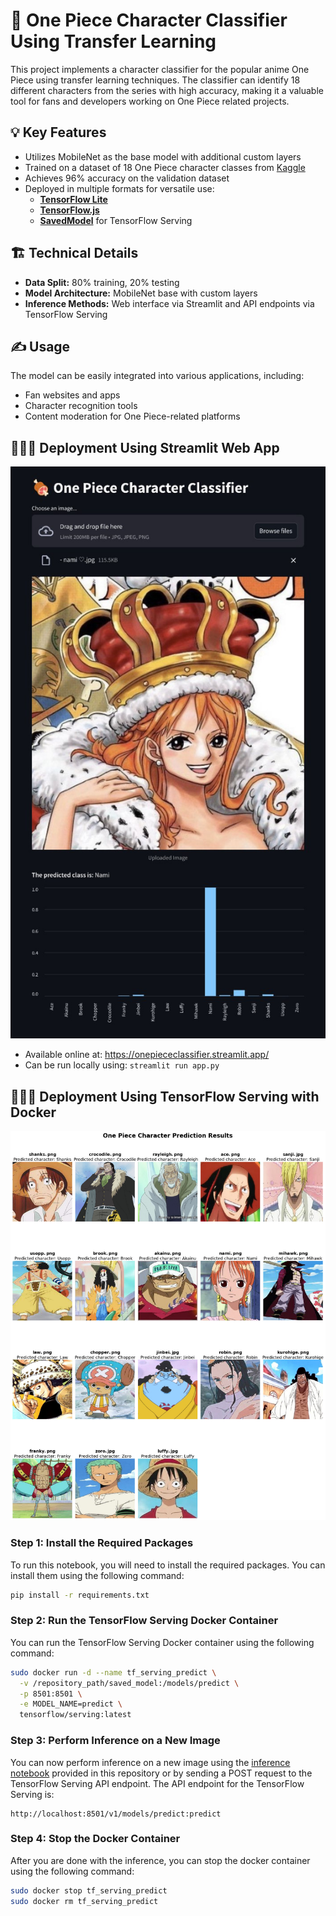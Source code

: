 # 🍖 One Piece Character Classifier Using Transfer Learning

This project implements a character classifier for the popular anime One Piece using transfer learning techniques. The classifier can identify 18 different characters from the series with high accuracy, making it a valuable tool for fans and developers working on One Piece related projects.

## 💡 Key Features

- Utilizes MobileNet as the base model with additional custom layers
- Trained on a dataset of 18 One Piece character classes from [Kaggle](https://www.kaggle.com/datasets/ibrahimserouis99/one-piece-image-classifier)
- Achieves 96% accuracy on the validation dataset
- Deployed in multiple formats for versatile use:
  - [**TensorFlow Lite**](tflite)
  - [**TensorFlow.js**](tfjs_model)
  - [**SavedModel**](saved_model) for TensorFlow Serving

## 🏗️ Technical Details

- **Data Split:** 80% training, 20% testing
- **Model Architecture:** MobileNet base with custom layers
- **Inference Methods:** Web interface via Streamlit and API endpoints via TensorFlow Serving

## ✍ Usage

The model can be easily integrated into various applications, including:
- Fan websites and apps
- Character recognition tools
- Content moderation for One Piece-related platforms

## 🧑🏻‍💻 Deployment Using Streamlit Web App

![One Piece Character Classifier](output/-2147483648_-212620.jpg)
- Available online at: https://onepiececlassifier.streamlit.app/
- Can be run locally using: `streamlit run app.py`

## 🧑🏻‍💻 Deployment Using TensorFlow Serving with Docker

![One Piece Character Classifier](output/photo_2024-09-19_22-26-23.jpg)

### Step 1: Install the Required Packages

To run this notebook, you will need to install the required packages. You can install them using the following command:

```bash
pip install -r requirements.txt
```

### Step 2: Run the TensorFlow Serving Docker Container

You can run the TensorFlow Serving Docker container using the following command:

```bash
sudo docker run -d --name tf_serving_predict \
  -v /repository_path/saved_model:/models/predict \
  -p 8501:8501 \
  -e MODEL_NAME=predict \
  tensorflow/serving:latest
```

### Step 3: Perform Inference on a New Image

You can now perform inference on a new image using the [inference notebook](inference.ipynb) provided in this repository or by sending a POST request to the TensorFlow Serving API endpoint. The API endpoint for the TensorFlow Serving is:

```
http://localhost:8501/v1/models/predict:predict
```

### Step 4: Stop the Docker Container

After you are done with the inference, you can stop the docker container using the following command:

```bash
sudo docker stop tf_serving_predict
sudo docker rm tf_serving_predict
```